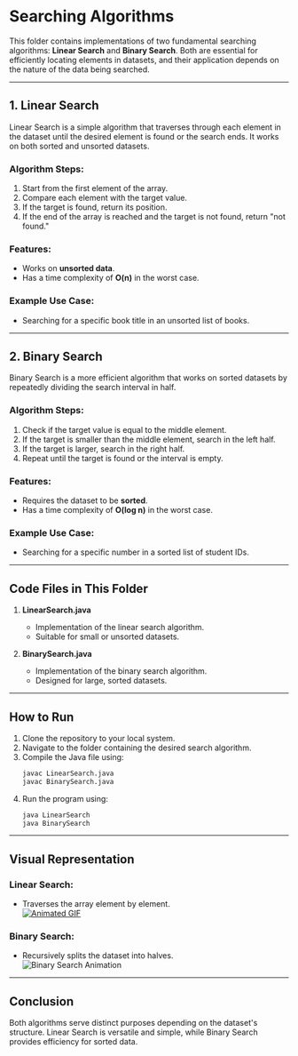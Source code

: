# Searching Algorithms

This folder contains implementations of two fundamental searching algorithms: **Linear Search** and **Binary Search**. Both are essential for efficiently locating elements in datasets, and their application depends on the nature of the data being searched.

---

## **1. Linear Search**
Linear Search is a simple algorithm that traverses through each element in the dataset until the desired element is found or the search ends. It works on both sorted and unsorted datasets.

### **Algorithm Steps:**
1. Start from the first element of the array.
2. Compare each element with the target value.
3. If the target is found, return its position.
4. If the end of the array is reached and the target is not found, return "not found."

### **Features:**
- Works on **unsorted data**.
- Has a time complexity of **O(n)** in the worst case.

### **Example Use Case:**
- Searching for a specific book title in an unsorted list of books.

---

## **2. Binary Search**
Binary Search is a more efficient algorithm that works on sorted datasets by repeatedly dividing the search interval in half.

### **Algorithm Steps:**
1. Check if the target value is equal to the middle element.
2. If the target is smaller than the middle element, search in the left half.
3. If the target is larger, search in the right half.
4. Repeat until the target is found or the interval is empty.

### **Features:**
- Requires the dataset to be **sorted**.
- Has a time complexity of **O(log n)** in the worst case.

### **Example Use Case:**
- Searching for a specific number in a sorted list of student IDs.

---

## **Code Files in This Folder**
1. **LinearSearch.java**  
   - Implementation of the linear search algorithm.
   - Suitable for small or unsorted datasets.

2. **BinarySearch.java**  
   - Implementation of the binary search algorithm.
   - Designed for large, sorted datasets.

---

## **How to Run**
1. Clone the repository to your local system.
2. Navigate to the folder containing the desired search algorithm.
3. Compile the Java file using:
   ```bash
   javac LinearSearch.java
   javac BinarySearch.java
   ```
4. Run the program using:
   ```bash
   java LinearSearch
   java BinarySearch
   ```

---

## **Visual Representation**
### Linear Search:
- Traverses the array element by element.  
[![Animated GIF](https://chercher.tech/gif/linear-search1.gif)](https://chercher.tech/gif/linear-search1.gif)

### Binary Search:
- Recursively splits the dataset into halves.  
![Binary Search Animation](https://runestone.academy/ns/books/published/csawesome/_images/binary-search-small.gif)


---

## **Conclusion**
Both algorithms serve distinct purposes depending on the dataset's structure. Linear Search is versatile and simple, while Binary Search provides efficiency for sorted data.
